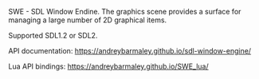 SWE - SDL Window Endine.
The graphics scene provides a surface for managing a large number of 2D graphical items.

Supported SDL1.2 or SDL2.

API documentation:
https://andreybarmaley.github.io/sdl-window-engine/

Lua API bindings:
https://andreybarmaley.github.io/SWE_lua/
